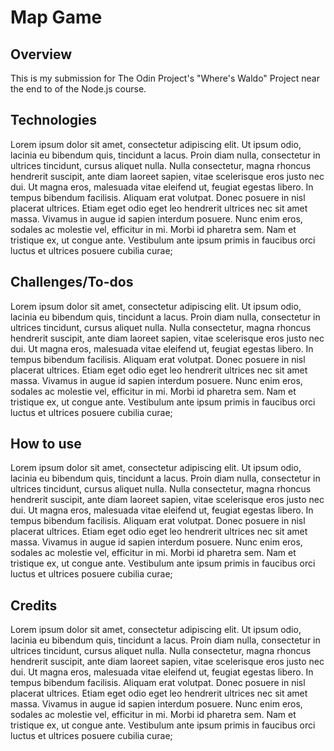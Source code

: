 # Map Game

## Overview

This is my submission for The Odin Project's "Where's Waldo" Project near the end to of the Node.js course.  

## Technologies

Lorem ipsum dolor sit amet, consectetur adipiscing elit. Ut ipsum odio, lacinia eu bibendum quis, tincidunt a lacus. Proin diam nulla, consectetur in ultrices tincidunt, cursus aliquet nulla. Nulla consectetur, magna rhoncus hendrerit suscipit, ante diam laoreet sapien, vitae scelerisque eros justo nec dui. Ut magna eros, malesuada vitae eleifend ut, feugiat egestas libero. In tempus bibendum facilisis. Aliquam erat volutpat. Donec posuere in nisl placerat ultrices. Etiam eget odio eget leo hendrerit ultrices nec sit amet massa. Vivamus in augue id sapien interdum posuere. Nunc enim eros, sodales ac molestie vel, efficitur in mi. Morbi id pharetra sem. Nam et tristique ex, ut congue ante. Vestibulum ante ipsum primis in faucibus orci luctus et ultrices posuere cubilia curae;

## Challenges/To-dos

Lorem ipsum dolor sit amet, consectetur adipiscing elit. Ut ipsum odio, lacinia eu bibendum quis, tincidunt a lacus. Proin diam nulla, consectetur in ultrices tincidunt, cursus aliquet nulla. Nulla consectetur, magna rhoncus hendrerit suscipit, ante diam laoreet sapien, vitae scelerisque eros justo nec dui. Ut magna eros, malesuada vitae eleifend ut, feugiat egestas libero. In tempus bibendum facilisis. Aliquam erat volutpat. Donec posuere in nisl placerat ultrices. Etiam eget odio eget leo hendrerit ultrices nec sit amet massa. Vivamus in augue id sapien interdum posuere. Nunc enim eros, sodales ac molestie vel, efficitur in mi. Morbi id pharetra sem. Nam et tristique ex, ut congue ante. Vestibulum ante ipsum primis in faucibus orci luctus et ultrices posuere cubilia curae;

## How to use

Lorem ipsum dolor sit amet, consectetur adipiscing elit. Ut ipsum odio, lacinia eu bibendum quis, tincidunt a lacus. Proin diam nulla, consectetur in ultrices tincidunt, cursus aliquet nulla. Nulla consectetur, magna rhoncus hendrerit suscipit, ante diam laoreet sapien, vitae scelerisque eros justo nec dui. Ut magna eros, malesuada vitae eleifend ut, feugiat egestas libero. In tempus bibendum facilisis. Aliquam erat volutpat. Donec posuere in nisl placerat ultrices. Etiam eget odio eget leo hendrerit ultrices nec sit amet massa. Vivamus in augue id sapien interdum posuere. Nunc enim eros, sodales ac molestie vel, efficitur in mi. Morbi id pharetra sem. Nam et tristique ex, ut congue ante. Vestibulum ante ipsum primis in faucibus orci luctus et ultrices posuere cubilia curae;

## Credits

Lorem ipsum dolor sit amet, consectetur adipiscing elit. Ut ipsum odio, lacinia eu bibendum quis, tincidunt a lacus. Proin diam nulla, consectetur in ultrices tincidunt, cursus aliquet nulla. Nulla consectetur, magna rhoncus hendrerit suscipit, ante diam laoreet sapien, vitae scelerisque eros justo nec dui. Ut magna eros, malesuada vitae eleifend ut, feugiat egestas libero. In tempus bibendum facilisis. Aliquam erat volutpat. Donec posuere in nisl placerat ultrices. Etiam eget odio eget leo hendrerit ultrices nec sit amet massa. Vivamus in augue id sapien interdum posuere. Nunc enim eros, sodales ac molestie vel, efficitur in mi. Morbi id pharetra sem. Nam et tristique ex, ut congue ante. Vestibulum ante ipsum primis in faucibus orci luctus et ultrices posuere cubilia curae;
